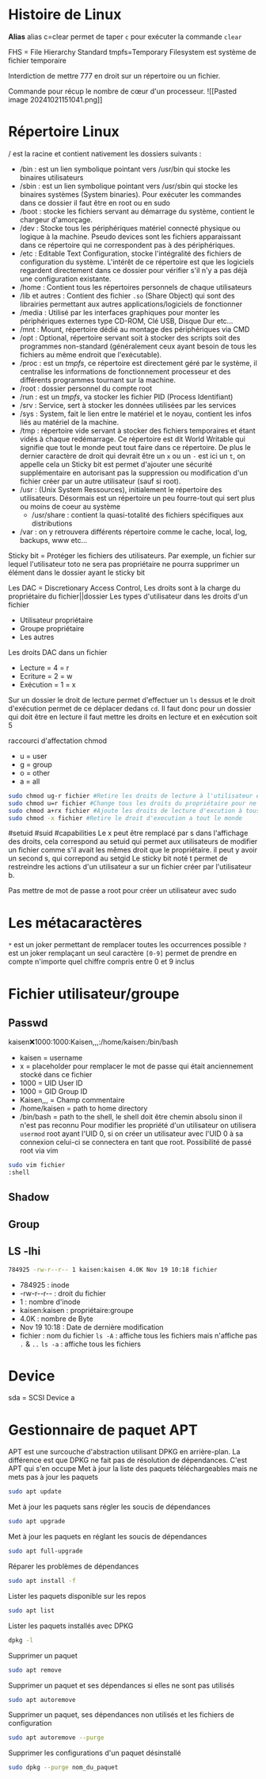# Histoire de Linux


**Alias**
alias c=clear permet de taper `c` pour exécuter la commande `clear`

FHS = File Hierarchy Standard
tmpfs=Temporary Filesystem est système de fichier temporaire 

Interdiction de mettre 777 en droit sur un répertoire ou un fichier.

Commande pour récup le nombre de cœur d'un processeur.
![[Pasted image 20241021151041.png]]
# Répertoire Linux
/ est la racine et contient nativement les dossiers suivants :
- /bin : est un lien symbolique pointant vers /usr/bin qui stocke les binaires utilisateurs
- /sbin : est un lien symbolique pointant vers /usr/sbin qui stocke les binaires systèmes (System binaries). Pour exécuter les commandes dans ce dossier il faut être en root ou en sudo
- /boot : stocke les fichiers servant au démarrage du système, contient le chargeur d'amorçage.
- /dev : Stocke tous les périphériques matériel connecté physique ou logique à la machine. Pseudo devices sont les fichiers apparaissant dans ce répertoire qui ne correspondent pas à des périphériques.
- /etc : Editable Text Configuration, stocke l'intégralité des fichiers de configuration du système. L'intérêt de ce répertoire est que les logiciels regardent directement dans ce dossier pour vérifier s'il n'y a pas déjà une configuration existante.
- /home : Contient tous les répertoires personnels de chaque utilisateurs
- /lib et autres : Contient des fichier `.so` (Share Object) qui sont des librairies permettant aux autres applications/logiciels de fonctionner
- /media : Utilisé par les interfaces graphiques pour monter les périphériques externes type CD-ROM, Clé USB, Disque Dur etc...
- /mnt : Mount, répertoire dédié au montage des périphériques via CMD
- /opt : Optional, répertoire servant soit à stocker des scripts soit des programmes non-standard (généralement ceux ayant besoin de tous les fichiers au même endroit que l'exécutable).
- /proc : est un *tmpfs*, ce répertoire est directement géré par le système, il centralise les informations de fonctionnement processeur et des différents programmes tournant sur la machine.
- /root : dossier personnel du compte root
- /run : est un *tmpfs*, va stocker les fichier PID (Process Identifiant)
- /srv : Service, sert à stocker les données utilisées par les services
- /sys : System, fait le lien entre le matériel et le noyau, contient les infos liés au matériel de la machine.
- /tmp : répertoire vide servant à stocker des fichiers temporaires et étant vidés à chaque redémarrage. Ce répertoire est dit World Writable qui signifie que tout le monde peut tout faire dans ce répertoire. De plus le dernier caractère de droit qui devrait être un `x` ou un `-` est ici un `t`, on appelle cela un Sticky bit est permet d'ajouter une sécurité supplémentaire en autorisant pas la suppression ou modification d'un fichier créer par un autre utilisateur (sauf si root).
- /usr : (Unix System Ressources), initialement le répertoire des utilisateurs. Désormais est un répertoire un peu fourre-tout qui sert plus ou moins de coeur au système
	- /usr/share : contient la quasi-totalité des fichiers spécifiques aux distributions
- /var : on y retrouvera différents répertoire comme le cache, local, log, backups, www etc...

Sticky bit = Protéger les fichiers des utilisateurs. Par exemple, un fichier sur lequel l'utilisateur toto ne sera pas propriétaire ne pourra supprimer un élément dans le dossier ayant le sticky bit

Les DAC = Discretionary Access Control,
Les droits sont à la charge du propriétaire du fichier||dossier
Les types d'utilisateur dans les droits d'un fichier
- Utilisateur propriétaire
- Groupe propriétaire
- Les autres

Les droits DAC dans un fichier
- Lecture = 4 = r
- Ecriture = 2 = w
- Exécution = 1 = x

Sur un dossier le droit de lecture permet d'effectuer un ``ls`` dessus et le droit d'exécution permet de ce déplacer dedans ``cd``. Il faut donc pour un dossier qui doit être en lecture il faut mettre les droits en lecture et en exécution soit 5

raccourci d'affectation chmod
- u = user
- g = group
- o = other
- a = all

```bash
sudo chmod ug-r fichier #Retire les droits de lecture à l'utilisateur et groupe propriétaire
sudo chmod u=r fichier #Change tous les droits du propriétaire pour ne lui laisserque le droit de lecture
sudo chmod a+rx fichier #Ajoute les droits de lecture d'excution à tous le monde
sudo chmod -x fichier #Retire le droit d'execution a tout le monde
```

#setuid #suid #capabilities
Le x peut être remplacé par s dans l'affichage des droits, cela correspond au setuid qui permet aux utilisateurs de modifier un fichier comme s'il avait les mêmes droit que le propriétaire.
il peut y avoir un second s, qui correpond au setgid
Le sticky bit noté t permet de restreindre les actions d'un utilisateur a sur un fichier créer par l'utilisateur b.

Pas mettre de mot de passe a root pour créer un utilisateur avec sudo
# Les métacaractères
`*` est un joker permettant de remplacer toutes les occurrences possible
`?` est un joker remplaçant un seul caractère
`[0-9]` permet de prendre en compte n'importe quel chiffre compris entre 0 et 9 inclus

# Fichier utilisateur/groupe
## Passwd
kaisen:x:1000:1000:Kaisen,,,:/home/kaisen:/bin/bash
- kaisen = username
- x = placeholder pour remplacer le mot de passe qui était anciennement stocké dans ce fichier
- 1000 = UID User ID
- 1000 = GID Group ID
- Kaisen,,, = Champ commentaire
- /home/kaisen = path to home directory
- /bin/bash = path to the shell, le shell doit être chemin absolu sinon il n'est pas reconnu
Pour modifier les propriété d'un utilisateur on utilisera `usermod`
root ayant l'UID 0, si on créer un utilisateur avec l'UID 0 à sa connexion celui-ci se connectera en tant que root.
Possibilité de passé root via vim
```bash
sudo vim fichier
:shell
```


## Shadow
## Group

## LS -lhi
```bash
784925 -rw-r--r-- 1 kaisen:kaisen 4.0K Nov 19 10:18 fichier
```
- 784925 : inode
- -rw-r--r-- : droit du fichier
- 1 : nombre d'inode
- kaisen:kaisen : propriétaire:groupe
- 4.0K : nombre de Byte
- Nov 19 10:18 : Date de dernière modification
- fichier : nom du fichier
`ls -A` : affiche tous les fichiers mais n'affiche pas `.`  & `..`
`ls -a` : affiche tous les fichiers

# Device
sda = SCSI Device a


# Gestionnaire de paquet APT
APT est une surcouche d'abstraction utilisant DPKG en arrière-plan. La différence est que DPKG ne fait pas de résolution de dépendances. C'est APT qui s'en occupe 
Met à jour la liste des paquets téléchargeables mais ne mets pas à jour les paquets
```bash
sudo apt update
```
Met à jour les paquets sans régler les soucis de dépendances
```bash
sudo apt upgrade
```
Met à jour les paquets en réglant les soucis de dépendances
```bash
sudo apt full-upgrade
```
Réparer les problèmes de dépendances
```bash
sudo apt install -f
```
Lister les paquets disponible sur les repos
```bash
sudo apt list
```
Lister les paquets installés avec DPKG
```bash
dpkg -l
```
Supprimer un paquet
```bash
sudo apt remove
```
Supprimer un paquet et ses dépendances si elles ne sont pas utilisés
```bash
sudo apt autoremove
```
Supprimer un paquet, ses dépendances non utilisés et les fichiers de configuration
```bash
sudo apt autoremove --purge
```
Supprimer les configurations d'un paquet désinstallé
```bash
sudo dpkg --purge nom_du_paquet
```